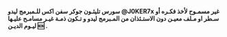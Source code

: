 <b> سورس تليثـون جوكر سفن اكس للـمبرمج ليدو @J0KER7x  غير مسمـوح لأخذ فكـره أو سـطر او مـلف معيـن دون الاستـئذان من المـبرمج ليدو  و تـكون ذمـة غيـر مسامـح عليـها ليـوم الديـن 🆘 . </b>
